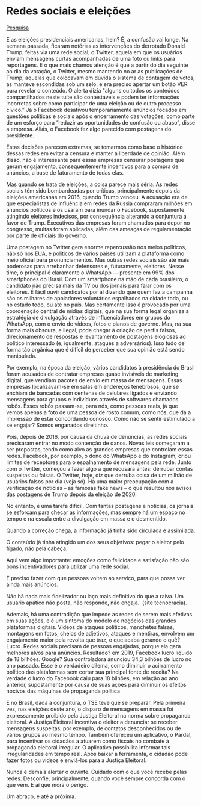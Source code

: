 # Redes sociais e eleições

[Pesquisa](Redes%20sociais%20e%20eleic%CC%A7o%CC%83es%20dc6999b136e7464ca4a00b4b0bc6e567/Pesquisa%209f5be627af484ce99fd946c18e6b6db6.md)

E as eleições presidenciais americanas, hein? É, a confusão vai longe. Na semana passada, ficaram notórias as intervenções do derrotado Donald Trump, feitas via uma rede social, o Twitter, aquela em que os usuários enviam mensagens curtas acompanhadas de uma foto ou links para reportagens. E o que mais chamou atenção é que a partir do dia seguinte ao dia da votação, o Twitter, mesmo mantendo no ar as publicações de Trump, aquelas que colocavam em dúvida o sistema de contagem de votos, as manteve escondidas sob um selo, e era preciso apertar um botão VER para revelar o conteúdo. O alerta dizia "alguns ou todos os conteúdos compartilhados neste tuíte são contestáveis e podem ter informações incorretas sobre como participar de uma eleição ou de outro processo cívico.” Já o Facebook desativou temporariamente anúncios focados em questões políticas e sociais após o encerramento das votações, como parte de um esforço para “reduzir as oportunidades de confusão ou abuso”, disse a empresa. Aliás, o Facebook fez algo parecido com postagens do presidente.

Estas decisões parecem extremas, se tomarmos como base o histórico dessas redes em evitar a censura e manter a liberdade de opinião. Além disso, não é interessante para essas empresas censurar postagens que geram engajamento, consequentemente incentivos para a compra de anúncios, a base de faturamento de todas elas.

Mas quando se trata de eleições, a coisa parece mais séria. As redes sociais têm sido bombardeadas por críticas, principalmente depois da eleições americanas em 2016, quando Trump venceu. A acusação era de que especialistas de influência em redes da Russia compraram milhões em anúncios políticos e os usaram para inundar o Facebook, supostamente atingindo eleitores indecisos, por consequência alterando a conjuntura a favor de Trump. Executivos das empresas foram chamados para depor no congresso, multas foram aplicadas, além das ameaças de regulamentação por parte de oficiais do governo.

Uma postagem no Twitter gera enorme repercussão nos meios políticos, não só nos EUA, e políticos de vários países utilizam a plataforma como meio oficial para pronunciamentos. Mas outras redes sociais são até mais poderosas para arrebanhar defensores e, futuramente, eleitores. Nesse time, o principal é claramente o WhatsApp — presente em 99% dos smartphones do Brasil. Com um smartphone na mão de cada brasileiro, o candidato não precisa mais da TV ou dos jornais para falar com os eleitores. É fácil ouvir candidatos por aí dizendo que quem faz a campanha são os milhares de apoiadores voluntários espalhados na cidade toda, ou no estado todo, ou até no país. Mas certamente isso é provocado por uma coordenação central de mídias digitais, que na sua forma legal organiza a estratégia de divulgação através de influenciadores em grupos do WhatsApp, com o envio de vídeos, fotos e planos de governo. Mas, na sua forma mais obscura, e ilegal, pode chegar à criação de perfis falsos, direcionamento de respostas e levantamento de postagens elogiosas ao político interessado (e, igualmente, ataques a adversários). Isso tudo de forma tão orgânica que é difícil de perceber que sua opinião está sendo manipulada.

Por exemplo, na época da eleição, vários candidatos à presidência do Brasil foram acusados de contratar empresas quase invisíveis de marketing digital, que vendiam pacotes de envio em massa de mensagens. Essas empresas localizavam-se em salas em endereços tenebrosos, que se enchiam de bancadas com centenas de celulares ligados e enviando mensagens para grupos e indivíduos através de softwares chamados robôs. Esses robôs passam-se, para nós, como pessoas reais, já que vemos apenas a foto de uma pessoa de rosto comum, como nós, que dá a impressão de estar concordando conosco. Como não se sentir estimulado a se engajar? Somos enganados direitinho.

Pois, depois de 2016, por causa da chuva de denúncias, as redes sociais precisaram entrar no modo contenção de danos. Novas leis começaram a ser propostas, tendo como alvo as grandes empresas que controlam essas redes. Facebook, por exemplo, o dono do WhatsApp e do Instagram, criou limites de receptores para o espalhamento de mensagens pela rede. Junto com o Twitter, começou a fazer algo a que recusara antes: derrubar contas suspeitas ou falsas. O Twitter, hoje, diz que derruba coisa de um milhão de usuários falsos por dia (veja só). Há uma maior preocupação com a verificação de notícias – as famosas fake news – o que resultou nos avisos das postagens de Trump depois da eleição de 2020.

No entanto, é uma tarefa difícil. Com tantas postagens e notícias, os jornais se esforçam para checar as informações, mas sempre há um espaço no tempo e na escala entre a divulgação em massa e o desmentido.

Quando a correção chega, a informação já tinha sido circulada e assimilada.

O conteúdo já tinha atingido um dos seus objetivos: pegar o eleitor pelo fígado, não pela cabeça.

Aqui vem algo importante: emoções como felicidade e satisfação não são bons incentivadores para utilizar uma rede social.

É preciso fazer com que pessoas voltem ao serviço, para que possa ver ainda mais anúncios.

Não há nada mais fidelizador ou laço mais definitivo do que a raiva. Um usuário apático não posta, não responde, não engaja.  (site tecnocracia).

Ademais, há uma contradição que impede as redes de serem mais efetivas em suas ações, e é um sintoma do modelo de negócios das grandes plataformas digitais. Vídeos de ataques políticos, manchetes falsas, montagens em fotos, cheios de adjetivos, ataques e mentiras, envolvem um engajamento maior pela revolta que traz, o que acaba gerando o quê? Lucro. Redes sociais precisam de pessoas engajadas, porque ela gera melhores alvos para anúncios. Resultado? em 2019, Facebook lucro líquido de 18 bilhões. Google? Sua controladora anunciou 34,3 bilhões de lucro no ano passado. Esse é o verdadeiro dilema, como diminuir o acirramento político das plataformas sem cortar sua principal fonte de receita? Na verdade o lucro do Facebook caiu para 18 bilhões, em relação ao ano anterior, supostamente por causa de suas ações para diminuir os efeitos nocivos das máquinas de propaganda política

E no Brasil, dada a conjuntura, o TSE teve que se preparar. Pela primeira vez, nas eleições deste ano, o disparo de mensagens em massa foi expressamente proibido pela Justiça Eleitoral na norma sobre propaganda eleitoral. A Justiça Eleitoral incentiva o eleitor a denunciar se receber mensagens suspeitas, por exemplo, de contatos desconhecidos ou de vários grupos ao mesmo tempo. Também ofereceu um aplicativo, o Pardal, para incentivar os cidadãos a atuarem como fiscais no combate à propaganda eleitoral irregular. O aplicativo possibilita informar tais irregularidades em tempo real. Após baixar a ferramenta, o cidadão pode fazer fotos ou vídeos e enviá-los para a Justiça Eleitoral.

Nunca é demais alertar o ouvinte. Cuidado com o que você recebe pelas redes. Desconfie, principalmente, quando você sempre concorda com o que vem. E aí que mora o perigo.

Um abraço, e até a próxima.